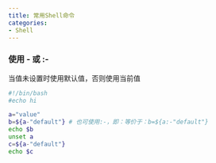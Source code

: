 ```yaml
---
title: 常用Shell命令
categories: 
- Shell
---
```


### 使用 - 或 :- 

当值未设置时使用默认值，否则使用当前值

```sh
#!/bin/bash
#echo hi

a="value"
b=${a-"default"} # 也可使用:-，即：等价于：b=${a:-"default"}
echo $b
unset a
c=${a-"default"}
echo $c
```